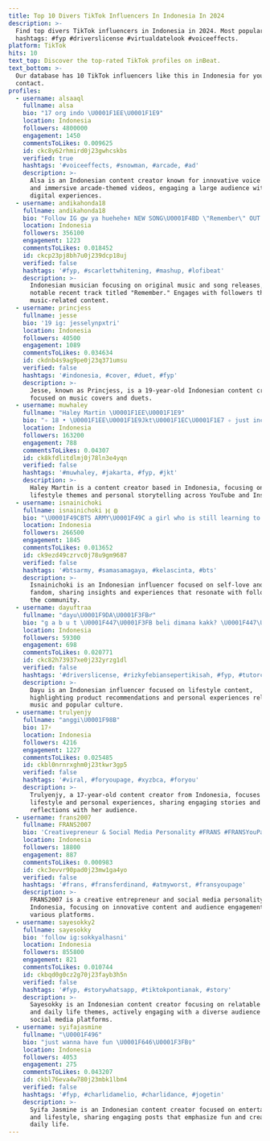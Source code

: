```yaml
---
title: Top 10 Divers TikTok Influencers In Indonesia In 2024
description: >-
  Find top divers TikTok influencers in Indonesia in 2024. Most popular
  hashtags: #fyp #driverslicense #virtualdatelook #voiceeffects.
platform: TikTok
hits: 10
text_top: Discover the top-rated TikTok profiles on inBeat.
text_bottom: >-
  Our database has 10 TikTok influencers like this in Indonesia for you to
  contact.
profiles:
  - username: alsaaql
    fullname: alsa
    bio: "17 org indo \U0001F1EE\U0001F1E9"
    location: Indonesia
    followers: 4800000
    engagement: 1450
    commentsToLikes: 0.009625
    id: ckc8y62rhmird0j23gwhcskbs
    verified: true
    hashtags: '#voiceeffects, #snowman, #arcade, #ad'
    description: >-
      Alsa is an Indonesian content creator known for innovative voice effects
      and immersive arcade-themed videos, engaging a large audience with unique
      digital experiences.
  - username: andikahonda18
    fullname: andikahonda18
    bio: "Follow IG gw ya huehehe⬆️ NEW SONG\U0001F4BD \"Remember\" OUT NOW⬇️"
    location: Indonesia
    followers: 356100
    engagement: 1223
    commentsToLikes: 0.018452
    id: ckcp23pj8bh7u0j239dcp18uj
    verified: false
    hashtags: '#fyp, #scarlettwhitening, #mashup, #lofibeat'
    description: >-
      Indonesian musician focusing on original music and song releases, with a
      notable recent track titled "Remember." Engages with followers through
      music-related content.
  - username: princjess
    fullname: jesse
    bio: '19 ig: jesselynpxtri'
    location: Indonesia
    followers: 40500
    engagement: 1089
    commentsToLikes: 0.034634
    id: ckdnb4s9ag9pe0j23q371umsu
    verified: false
    hashtags: '#indonesia, #cover, #duet, #fyp'
    description: >-
      Jesse, known as Princjess, is a 19-year-old Indonesian content creator
      focused on music covers and duets.
  - username: muwhaley
    fullname: "Haley Martin \U0001F1EE\U0001F1E9"
    bio: "✧ 18 • \U0001F1EE\U0001F1E9Jkt\U0001F1EC\U0001F1E7 ✧ just incase i dont c u again, nice to meet u :) yt & ig ⇙"
    location: Indonesia
    followers: 163200
    engagement: 788
    commentsToLikes: 0.04307
    id: ck8kfdlitdlmj0j78ln3e4yqn
    verified: false
    hashtags: '#muwhaley, #jakarta, #fyp, #jkt'
    description: >-
      Haley Martin is a content creator based in Indonesia, focusing on
      lifestyle themes and personal storytelling across YouTube and Instagram.
  - username: isnainichoki
    fullname: isnainichoki ⟭⟬ ⟬⟭
    bio: "\U0001F49CBTS ARMY\U0001F49C a girl who is still learning to love herself"
    location: Indonesia
    followers: 266500
    engagement: 1845
    commentsToLikes: 0.013652
    id: ck9ezd49czrvc0j78u9gm9687
    verified: false
    hashtags: '#btsarmy, #samasamagaya, #kelascinta, #bts'
    description: >-
      Isnainichoki is an Indonesian influencer focused on self-love and BTS
      fandom, sharing insights and experiences that resonate with followers in
      the community.
  - username: dayuftraa
    fullname: "dayu\U0001F9DA\U0001F3FB‍♂️"
    bio: "g a b u t \U0001F447\U0001F3FB beli dimana kakk? \U0001F447\U0001F3FB"
    location: Indonesia
    followers: 59300
    engagement: 698
    commentsToLikes: 0.020771
    id: ckc82h73937xe0j232yrzg1dl
    verified: false
    hashtags: '#driverslicense, #rizkyfebiansepertikisah, #fyp, #tutorcatok'
    description: >-
      Dayu is an Indonesian influencer focused on lifestyle content,
      highlighting product recommendations and personal experiences related to
      music and popular culture.
  - username: trulyenjy
    fullname: "anggi\U0001F98B"
    bio: 17⚡️
    location: Indonesia
    followers: 4216
    engagement: 1227
    commentsToLikes: 0.025485
    id: ckbl0nrnrxghm0j23tkwr3gp5
    verified: false
    hashtags: '#viral, #foryoupage, #xyzbca, #foryou'
    description: >-
      Trulyenjy, a 17-year-old content creator from Indonesia, focuses on
      lifestyle and personal experiences, sharing engaging stories and
      reflections with her audience.
  - username: frans2007
    fullname: FRANS2007
    bio: 'Creativepreneur & Social Media Personality #FRANS #FRANSYouPage #FRANS2007'
    location: Indonesia
    followers: 18800
    engagement: 887
    commentsToLikes: 0.000983
    id: ckc3evvr90pad0j23mw1ga4yo
    verified: false
    hashtags: '#frans, #fransferdinand, #atmyworst, #fransyoupage'
    description: >-
      FRANS2007 is a creative entrepreneur and social media personality based in
      Indonesia, focusing on innovative content and audience engagement on
      various platforms.
  - username: sayesokky2
    fullname: sayesokky
    bio: 'follow ig:sokkyalhasni'
    location: Indonesia
    followers: 855800
    engagement: 821
    commentsToLikes: 0.010744
    id: ckbqd0g0cz2g70j23fayb3h5n
    verified: false
    hashtags: '#fyp, #storywhatsapp, #tiktokpontianak, #story'
    description: >-
      Sayesokky is an Indonesian content creator focusing on relatable stories
      and daily life themes, actively engaging with a diverse audience across
      social media platforms.
  - username: syifajasmine
    fullname: "\U0001F496"
    bio: "just wanna have fun \U0001F646\U0001F3FB‍♀️"
    location: Indonesia
    followers: 4053
    engagement: 275
    commentsToLikes: 0.043207
    id: ckbl76eva4w780j23mbk1lbm4
    verified: false
    hashtags: '#fyp, #charlidamelio, #charlidance, #jogetin'
    description: >-
      Syifa Jasmine is an Indonesian content creator focused on entertainment
      and lifestyle, sharing engaging posts that emphasize fun and creativity in
      daily life.
---
```


